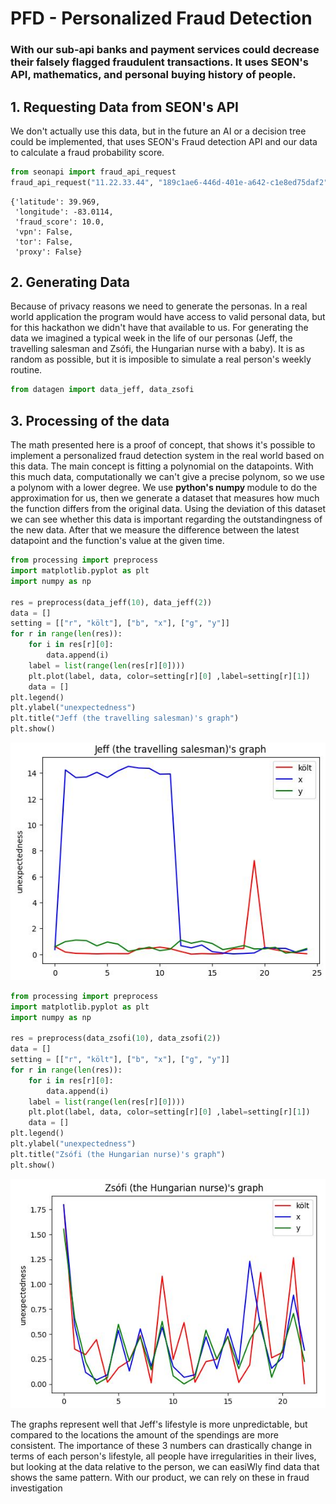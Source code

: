 <h1>PFD - Personalized Fraud Detection</h1>
<h3>With our sub-api banks and payment services could decrease their falsely flagged fraudulent transactions. It uses SEON's API, mathematics, and personal buying history of people.</h3>

<h2>1. Requesting Data from SEON's API</h2>
<p>We don't actually use this data, but in the future an AI or a decision tree could be implemented, that uses SEON's Fraud detection API and our data to calculate a fraud probability score.</p>


```python
from seonapi import fraud_api_request
fraud_api_request("11.22.33.44", "189c1ae6-446d-401e-a642-c1e8ed75daf2")
```




    {'latitude': 39.969,
     'longitude': -83.0114,
     'fraud_score': 10.0,
     'vpn': False,
     'tor': False,
     'proxy': False}



<h2>2. Generating Data</h2>
<p> Because of privacy reasons we need to generate the personas. In a real world application the program would have access to valid personal data, but for this hackathon we didn't have that available to us. For generating the data we imagined a typical week in the life of our personas (Jeff, the travelling salesman and Zsófi, the Hungarian nurse with a baby). It is as random as possible, but it is imposible to simulate a real person's weekly routine.</p>


```python
from datagen import data_jeff, data_zsofi
```

<h2>3. Processing of the data</h2>
<p>The math presented here is a proof of concept, that shows it's possible to implement a personalized fraud detection system in the real world based on this data. The main concept is fitting a polynomial on the datapoints. With this much data, computationally we can't give a precise polynom, so we use a polynom with a lower degree. We use <b>python's numpy </b>module to do the approximation for us, then we generate a dataset that measures how much the function differs from the original data. Using the deviation of this dataset we can see whether this data is important regarding the outstandingness of the new data. After that we measure the difference between the latest datapoint and the function's value at the given time.</p>


```python
from processing import preprocess
import matplotlib.pyplot as plt
import numpy as np

res = preprocess(data_jeff(10), data_jeff(2))
data = []
setting = [["r", "költ"], ["b", "x"], ["g", "y"]]
for r in range(len(res)):
    for i in res[r][0]:
        data.append(i)
    label = list(range(len(res[r][0])))
    plt.plot(label, data, color=setting[r][0] ,label=setting[r][1])
    data = []
plt.legend()
plt.ylabel("unexpectedness")
plt.title("Jeff (the travelling salesman)'s graph")
plt.show()
```


    
![png](jeff.jpg)
    



```python
from processing import preprocess
import matplotlib.pyplot as plt
import numpy as np

res = preprocess(data_zsofi(10), data_zsofi(2))
data = []
setting = [["r", "költ"], ["b", "x"], ["g", "y"]]
for r in range(len(res)):
    for i in res[r][0]:
        data.append(i)
    label = list(range(len(res[r][0])))
    plt.plot(label, data, color=setting[r][0] ,label=setting[r][1])
    data = []
plt.legend()
plt.ylabel("unexpectedness")
plt.title("Zsófi (the Hungarian nurse)'s graph")
plt.show()
```


    
![png](zsofi.jpg)
    


<p>The graphs represent well that Jeff's lifestyle is more unpredictable, but compared to the locations the amount of the spendings are more consistent. The importance of these 3 numbers can drastically change in terms of each person's lifestyle, all people have irregularities in their lives, but looking at the data relative to the person, we can easiWly find data that shows the same pattern. With our product, we can rely on these in fraud investigation</p>


```python

```

